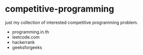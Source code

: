 # competitive-programming
just my collection of interested competitive programming problem. 
- programming.in.th
- leetcode.com
- hackerrank
- geeksforgeeks
